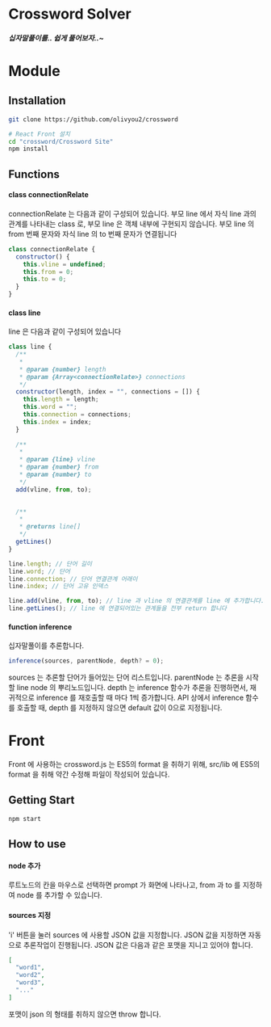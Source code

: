# Crossword Solver
#### *십자말풀이를.. 쉽게 풀어보자..~*

# Module
## Installation
````bash
git clone https://github.com/olivyou2/crossword

# React Front 설치
cd "crossword/Crossword Site"
npm install
````

## Functions
#### class connectionRelate
connectionRelate 는 다음과 같이 구성되어 있습니다. 부모 line 에서 자식 line 과의 관계를 나타내는 class 로, 부모 line 은 객체 내부에 구현되지 않습니다. 부모 line 의 from 번째 문자와 자식 line 의 to 번째 문자가 연결됩니다
````js
class connectionRelate {
  constructor() {
    this.vline = undefined;
    this.from = 0;
    this.to = 0;
  }
}
````

#### class line
line 은 다음과 같이 구성되어 있습니다
````js
class line {
  /**
   *
   * @param {number} length
   * @param {Array<connectionRelate>} connections
   */
  constructor(length, index = "", connections = []) {
    this.length = length;
    this.word = "";
    this.connection = connections;
    this.index = index;
  }
  
  /**
   *
   * @param {line} vline
   * @param {number} from
   * @param {number} to
   */
  add(vline, from, to);
  

  /**
   * 
   * @returns line[]
   */
  getLines()
}
````

````js
line.length; // 단어 길이
line.word; // 단어
line.connection; // 단어 연결관계 어래이
line.index; // 단어 고유 인덱스

line.add(vline, from, to); // line 과 vline 의 연결관계를 line 에 추가합니다.
line.getLines(); // line 에 연결되어있는 관계들을 전부 return 합니다
````

#### function inference
십자말풀이를 추론합니다.

````js
inference(sources, parentNode, depth? = 0);
````
sources 는 추론할 단어가 들어있는 단어 리스트입니다. parentNode 는 추론을 시작할 line node 의 뿌리노드입니다. depth 는 inference 함수가 추론을 진행하면서, 재귀적으로 inference 를 재호출할 때 마다 1씩 증가합니다. API 상에서 inference 함수를 호출할 때, depth 를 지정하지 않으면 default 값이 0으로 지정됩니다.

# Front
Front 에 사용하는 crossword.js 는 ES5의 format 을 취하기 위해, src/lib 에 ES5의 format 을 취해 약간 수정해 파일이 작성되어 있습니다.

## Getting Start
````bash
npm start
````

## How to use
#### node 추가
루트노드의 칸을 마우스로 선택하면 prompt 가 화면에 나타나고, from 과 to 를 지정하여 node 를 추가할 수 있습니다. 

#### sources 지정
'i' 버튼을 눌러 sources 에 사용할 JSON 값을 지정합니다. JSON 값을 지정하면 자동으로 추론작업이 진행됩니다. JSON 값은 다음과 같은 포맷을 지니고 있어야 합니다.
````json
[
  "word1",
  "word2",
  "word3",
  "..."
]
````
포맷이 json 의 형태를 취하지 않으면 throw 합니다. 
